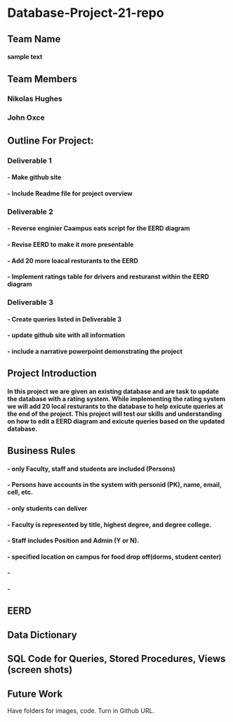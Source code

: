 # Database-Project-21-repo

## Team Name
#### sample text

## Team Members
### Nikolas Hughes
### John Oxce 

## Outline For Project:

### Deliverable 1
#### - Make github site 
#### - Include Readme file for project overview

### Deliverable 2
#### - Reverse enginier Caampus eats script for the EERD diagram
#### - Revise EERD to make it more presentable
#### - Add 20 more loacal resturants to the EERD
#### - Implement ratings table for drivers and resturanst within the EERD diagram  

### Deliverable 3
#### - Create queries listed in Deliverable 3
#### - update github site with all information
#### - include a narrative powerpoint demonstrating the project

## Project Introduction
#### In this project we are given an existing database and are task to update the database with a rating system. While implementing the rating system we will add 20 local resturants to the database to help exicute queries at the end of the project. This project will test our skills and understanding on how to edit a EERD diagram and exicute queries based on the updated database. 

## Business Rules
#### - only Faculty, staff and students are included (Persons)
#### - Persons have accounts in the system with personid (PK), name, email, cell, etc.
#### - only students can deliver 
#### - Faculty is represented by title, highest degree, and degree college.
#### - Staff includes Position and Admin (Y or N).
#### - specified location on campus for food drop off(dorms, student center)
#### -
#### - 

## EERD


## Data Dictionary


## SQL Code for Queries, Stored Procedures, Views (screen shots)

## Future Work
 

Have folders for images, code.
Turn in Github URL.
